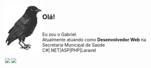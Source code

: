<img align="left" src="corvo.png">

## Olá!
<br>
Eu sou o Gabriel. <br>
Atualmente atuando como <b>Desenvolvedor Web</b> na Secretaria Municipal de Saúde <br>
C#|.NET|ASP|PHP|Laravel
<br><br>  

<div> 
  <a href="https://www.linkedin.com/in/gabrielsilvalves331/" target="_blank"><img src="https://img.shields.io/badge/-LinkedIn-%230077B5?style=for-the-badge&logo=linkedin&logoColor=white" target="_blank"></a> 
  <a href="https://gabrielsilvamel.github.io/Portfolio/" target="_blank"><img src="https://img.shields.io/badge/Portfolio-%23E4405F?style=for-the-badge&logo=About.me&logoColor=white" target="_blank"></a> 
</div>
